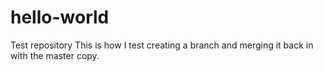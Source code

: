 # hello-world
Test repository
This is how I test creating a branch and merging it back in with the master copy.
